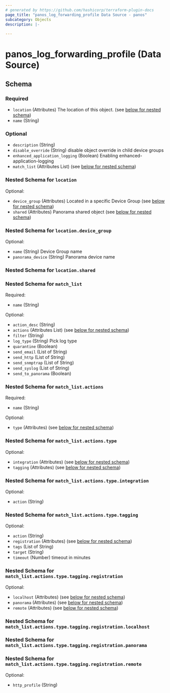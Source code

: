 ```yaml
---
# generated by https://github.com/hashicorp/terraform-plugin-docs
page_title: "panos_log_forwarding_profile Data Source - panos"
subcategory: Objects
description: |-
  
---
```


# panos_log_forwarding_profile (Data Source)





<!-- schema generated by tfplugindocs -->
## Schema

### Required

- `location` (Attributes) The location of this object. (see [below for nested schema](#nestedatt--location))
- `name` (String)

### Optional

- `description` (String)
- `disable_override` (String) disable object override in child device groups
- `enhanced_application_logging` (Boolean) Enabling enhanced-application-logging
- `match_list` (Attributes List) (see [below for nested schema](#nestedatt--match_list))

<a id="nestedatt--location"></a>
### Nested Schema for `location`

Optional:

- `device_group` (Attributes) Located in a specific Device Group (see [below for nested schema](#nestedatt--location--device_group))
- `shared` (Attributes) Panorama shared object (see [below for nested schema](#nestedatt--location--shared))

<a id="nestedatt--location--device_group"></a>
### Nested Schema for `location.device_group`

Optional:

- `name` (String) Device Group name
- `panorama_device` (String) Panorama device name


<a id="nestedatt--location--shared"></a>
### Nested Schema for `location.shared`



<a id="nestedatt--match_list"></a>
### Nested Schema for `match_list`

Required:

- `name` (String)

Optional:

- `action_desc` (String)
- `actions` (Attributes List) (see [below for nested schema](#nestedatt--match_list--actions))
- `filter` (String)
- `log_type` (String) Pick log type
- `quarantine` (Boolean)
- `send_email` (List of String)
- `send_http` (List of String)
- `send_snmptrap` (List of String)
- `send_syslog` (List of String)
- `send_to_panorama` (Boolean)

<a id="nestedatt--match_list--actions"></a>
### Nested Schema for `match_list.actions`

Required:

- `name` (String)

Optional:

- `type` (Attributes) (see [below for nested schema](#nestedatt--match_list--actions--type))

<a id="nestedatt--match_list--actions--type"></a>
### Nested Schema for `match_list.actions.type`

Optional:

- `integration` (Attributes) (see [below for nested schema](#nestedatt--match_list--actions--type--integration))
- `tagging` (Attributes) (see [below for nested schema](#nestedatt--match_list--actions--type--tagging))

<a id="nestedatt--match_list--actions--type--integration"></a>
### Nested Schema for `match_list.actions.type.integration`

Optional:

- `action` (String)


<a id="nestedatt--match_list--actions--type--tagging"></a>
### Nested Schema for `match_list.actions.type.tagging`

Optional:

- `action` (String)
- `registration` (Attributes) (see [below for nested schema](#nestedatt--match_list--actions--type--tagging--registration))
- `tags` (List of String)
- `target` (String)
- `timeout` (Number) timeout in minutes

<a id="nestedatt--match_list--actions--type--tagging--registration"></a>
### Nested Schema for `match_list.actions.type.tagging.registration`

Optional:

- `localhost` (Attributes) (see [below for nested schema](#nestedatt--match_list--actions--type--tagging--registration--localhost))
- `panorama` (Attributes) (see [below for nested schema](#nestedatt--match_list--actions--type--tagging--registration--panorama))
- `remote` (Attributes) (see [below for nested schema](#nestedatt--match_list--actions--type--tagging--registration--remote))

<a id="nestedatt--match_list--actions--type--tagging--registration--localhost"></a>
### Nested Schema for `match_list.actions.type.tagging.registration.localhost`


<a id="nestedatt--match_list--actions--type--tagging--registration--panorama"></a>
### Nested Schema for `match_list.actions.type.tagging.registration.panorama`


<a id="nestedatt--match_list--actions--type--tagging--registration--remote"></a>
### Nested Schema for `match_list.actions.type.tagging.registration.remote`

Optional:

- `http_profile` (String)